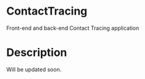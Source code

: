 # ContactTracing
Front-end and back-end Contact Tracing application

# Description
Will be updated soon.
